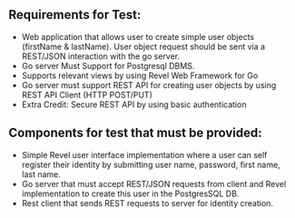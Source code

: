 
Requirements for Test:
------------------

* Web application that allows user to create simple user objects (firstName & lastName). User object request should be sent via a REST/JSON interaction with the go server.
*  Go server Must Support for Postgresql DBMS.
*  Supports relevant views by using Revel Web Framework for Go
*  Go server must support REST API for creating user objects by using REST API Client (HTTP POST/PUT)
*  Extra Credit:  Secure REST API by using basic authentication


Components for test that must be provided:
------------------

*  Simple Revel user interface implementation where a user can self register their identity by submitting user name, password, first name, last name.
*  Go server that must accept REST/JSON requests from client and Revel implementation to create this user in the PostgresSQL DB.
*  Rest client that sends REST requests to server for identity creation. 
